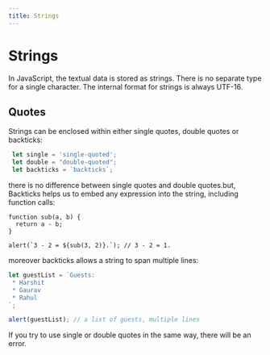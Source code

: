 ```yaml
---
title: Strings
---
```


# Strings
In JavaScript, the textual data is stored as strings. There is no separate type for a single character.
The internal format for strings is always UTF-16.

## Quotes
Strings can be enclosed within either single quotes, double quotes or backticks:
```javascript
 let single = 'single-quoted';
 let double = "double-quoted";
 let backticks = `backticks`;
```
there is no difference between single quotes and double quotes.but,
Backticks helps us to embed any expression into the string, including function calls:
```javscript
function sub(a, b) {
  return a - b;
}

alert(`3 - 2 = ${sub(3, 2)}.`); // 3 - 2 = 1.
```
moreover backticks allows a string to span multiple lines:
```javascript
let guestList = `Guests:
 * Harshit
 * Gaurav
 * Rahul
`;

alert(guestList); // a list of guests, multiple lines
```
If you try to use single or double quotes in the same way, there will be an error.
